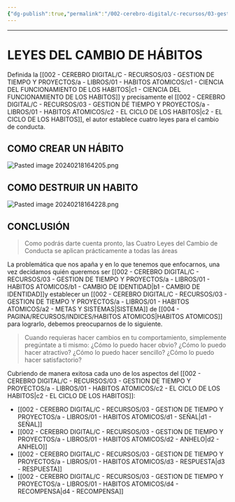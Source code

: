 ```yaml
---
{"dg-publish":true,"permalink":"/002-cerebro-digital/c-recursos/03-gestion-de-tiempo-y-proyectos/a-libros/01-habitos-atomicos/d-leyes-del-cambio-de-habitos/"}
---
```



---
# LEYES DEL CAMBIO DE HÁBITOS

Definida la [[002 - CEREBRO DIGITAL/C - RECURSOS/03 - GESTION DE TIEMPO Y PROYECTOS/a - LIBROS/01 - HABITOS ATOMICOS/c1 - CIENCIA DEL FUNCIONAMIENTO DE LOS HABITOS\|c1 - CIENCIA DEL FUNCIONAMIENTO DE LOS HABITOS]] y precisamente el [[002 - CEREBRO DIGITAL/C - RECURSOS/03 - GESTION DE TIEMPO Y PROYECTOS/a - LIBROS/01 - HABITOS ATOMICOS/c2 - EL CICLO DE LOS HABITOS\|c2 - EL CICLO DE LOS HABITOS]], el autor establece cuatro leyes para el cambio de conducta.

## COMO CREAR UN HÁBITO
![Pasted image 20240218164205.png](/img/user/900%20-%20ANEXO/Pasted%20image%2020240218164205.png)

## COMO DESTRUIR UN HABITO
![Pasted image 20240218164228.png](/img/user/900%20-%20ANEXO/Pasted%20image%2020240218164228.png)

## CONCLUSIÓN
> Como podrás darte cuenta pronto, las Cuatro Leyes del Cambio de Conducta se aplican prácticamente a todas las áreas

La problemática que nos apaña y en lo que tenemos que enfocarnos, una vez decidamos quién queremos ser [[002 - CEREBRO DIGITAL/C - RECURSOS/03 - GESTION DE TIEMPO Y PROYECTOS/a - LIBROS/01 - HABITOS ATOMICOS/b1 - CAMBIO DE IDENTIDAD\|b1 - CAMBIO DE IDENTIDAD]]y establecer un [[002 - CEREBRO DIGITAL/C - RECURSOS/03 - GESTION DE TIEMPO Y PROYECTOS/a - LIBROS/01 - HABITOS ATOMICOS/a2 - METAS Y SISTEMAS\|SISTEMA]] de [[004 - PAGINA/RECURSOS/INDICES/HABITOS ATOMICOS\|HABITOS ATOMICOS]] para lograrlo, debemos preocuparnos de lo siguiente.

> Cuando requieras hacer cambios en tu comportamiento, simplemente pregúntate a ti mismo:
> ¿Cómo lo puedo hacer obvio?
> ¿Cómo lo puedo hacer atractivo?
> ¿Cómo lo puedo hacer sencillo?
> ¿Cómo lo puedo hacer satisfactorio?

Cubriendo de manera exitosa cada uno de los aspectos del [[002 - CEREBRO DIGITAL/C - RECURSOS/03 - GESTION DE TIEMPO Y PROYECTOS/a - LIBROS/01 - HABITOS ATOMICOS/c2 - EL CICLO DE LOS HABITOS\|c2 - EL CICLO DE LOS HABITOS]]:

- [[002 - CEREBRO DIGITAL/C - RECURSOS/03 - GESTION DE TIEMPO Y PROYECTOS/a - LIBROS/01 - HABITOS ATOMICOS/d1 - SEÑAL\|d1 - SEÑAL]]
- [[002 - CEREBRO DIGITAL/C - RECURSOS/03 - GESTION DE TIEMPO Y PROYECTOS/a - LIBROS/01 - HABITOS ATOMICOS/d2 - ANHELO\|d2 - ANHELO]]
- [[002 - CEREBRO DIGITAL/C - RECURSOS/03 - GESTION DE TIEMPO Y PROYECTOS/a - LIBROS/01 - HABITOS ATOMICOS/d3 - RESPUESTA\|d3 - RESPUESTA]]
- [[002 - CEREBRO DIGITAL/C - RECURSOS/03 - GESTION DE TIEMPO Y PROYECTOS/a - LIBROS/01 - HABITOS ATOMICOS/d4 - RECOMPENSA\|d4 - RECOMPENSA]]